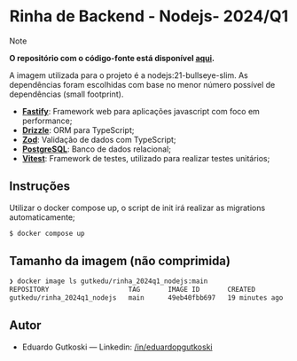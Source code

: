 <h1 align="center">Rinha de Backend - Nodejs- 2024/Q1</h1>

> [!NOTE]  
> **O repositório com o código-fonte está disponível [aqui](https://github.com/gutkedu/rinha_2024q1_nodejs).**

A imagem utilizada para o projeto é a nodejs:21-bullseye-slim. As dependências foram escolhidas com base no menor número possível de dependências (small footprint).

-  [**Fastify**](https://fastify.dev/): Framework web para aplicações javascript com foco em performance;
-  [**Drizzle**](https://orm.drizzle.team): ORM para TypeScript;
-  [**Zod**](https://zod.dev): Validação de dados com TypeScript;
-  [**PostgreSQL**](https://orm.drizzle.team/docs/get-started-postgresql): Banco de dados relacional;
-  [**Vitest**](https://vitest.dev/): Framework de testes, utilizado para realizar testes unitários;

## Instruções

Utilizar o docker compose up, o script de init irá realizar as migrations automaticamente;

```sh
$ docker compose up
```

## Tamanho da imagem (não comprimida)

```bash
❯ docker image ls gutkedu/rinha_2024q1_nodejs:main
REPOSITORY                    TAG       IMAGE ID       CREATED          SIZE
gutkedu/rinha_2024q1_nodejs   main      49eb40fbb697   19 minutes ago   239MB
```

## Autor

- Eduardo Gutkoski — Linkedin: [/in/eduardopgutkoski](https://www.linkedin.com/in/eduardogutkoski/)


